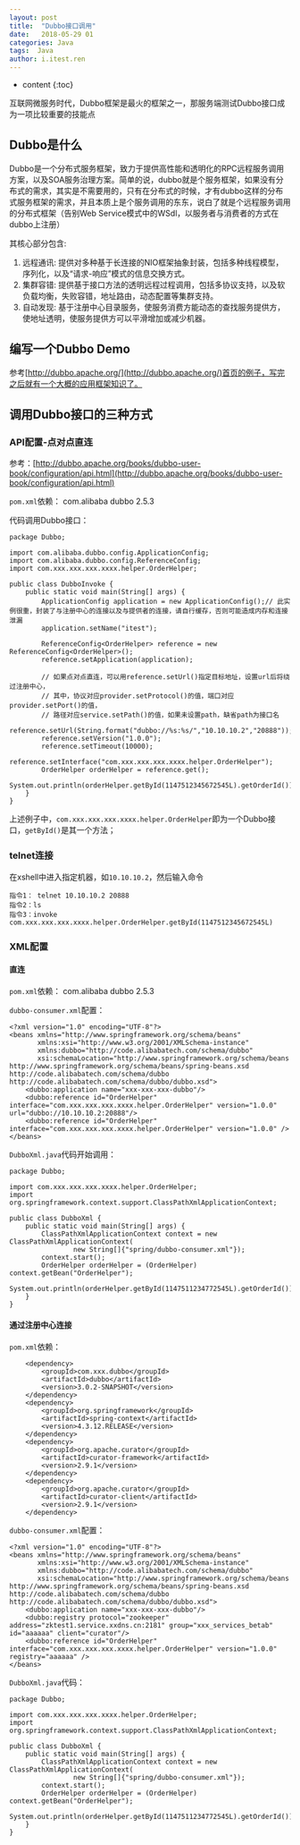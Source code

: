 ```yaml
---
layout: post
title:  "Dubbo接口调用"
date:   2018-05-29 01
categories: Java
tags:  Java
author: i.itest.ren
---
```


* content
{:toc}

互联网微服务时代，Dubbo框架是最火的框架之一，那服务端测试Dubbo接口成为一项比较重要的技能点





## Dubbo是什么 ##

Dubbo是一个分布式服务框架，致力于提供高性能和透明化的RPC远程服务调用方案，以及SOA服务治理方案。简单的说，dubbo就是个服务框架，如果没有分布式的需求，其实是不需要用的，只有在分布式的时候，才有dubbo这样的分布式服务框架的需求，并且本质上是个服务调用的东东，说白了就是个远程服务调用的分布式框架（告别Web Service模式中的WSdl，以服务者与消费者的方式在dubbo上注册）

其核心部分包含:

1. 远程通讯: 提供对多种基于长连接的NIO框架抽象封装，包括多种线程模型，序列化，以及“请求-响应”模式的信息交换方式。
2. 集群容错: 提供基于接口方法的透明远程过程调用，包括多协议支持，以及软负载均衡，失败容错，地址路由，动态配置等集群支持。
3. 自动发现: 基于注册中心目录服务，使服务消费方能动态的查找服务提供方，使地址透明，使服务提供方可以平滑增加或减少机器。

## 编写一个Dubbo Demo ##

参考[http://dubbo.apache.org/](http://dubbo.apache.org/)首页的例子，写完之后就有一个大概的应用框架知识了。

## 调用Dubbo接口的三种方式 ##

### API配置-点对点直连 ###

参考：[http://dubbo.apache.org/books/dubbo-user-book/configuration/api.html](http://dubbo.apache.org/books/dubbo-user-book/configuration/api.html)

`pom.xml`依赖：
        <dependency>
            <groupId>com.alibaba</groupId>
            <artifactId>dubbo</artifactId>
            <version>2.5.3</version>
        </dependency>

代码调用Dubbo接口：

	package Dubbo;
	
	import com.alibaba.dubbo.config.ApplicationConfig;
	import com.alibaba.dubbo.config.ReferenceConfig;
	import com.xxx.xxx.xxx.xxxx.helper.OrderHelper;
	
	public class DubboInvoke {
	    public static void main(String[] args) {
	        ApplicationConfig application = new ApplicationConfig();// 此实例很重，封装了与注册中心的连接以及与提供者的连接，请自行缓存，否则可能造成内存和连接泄漏
	        application.setName("itest");
	
	        ReferenceConfig<OrderHelper> reference = new ReferenceConfig<OrderHelper>();
	        reference.setApplication(application);

			// 如果点对点直连，可以用reference.setUrl()指定目标地址，设置url后将绕过注册中心，
			// 其中，协议对应provider.setProtocol()的值，端口对应provider.setPort()的值，
			// 路径对应service.setPath()的值，如果未设置path，缺省path为接口名
	        reference.setUrl(String.format("dubbo://%s:%s/","10.10.10.2","20888"));
	        reference.setVersion("1.0.0");
	        reference.setTimeout(10000);
	        reference.setInterface("com.xxx.xxx.xxx.xxxx.helper.OrderHelper");
	        OrderHelper orderHelper = reference.get();
	        System.out.println(orderHelper.getById(1147512345672545L).getOrderId());
	    }
	}

上述例子中，`com.xxx.xxx.xxx.xxxx.helper.OrderHelper`即为一个Dubbo接口，`getById()`是其一个方法；

### telnet连接 ###

在xshell中进入指定机器，如`10.10.10.2`，然后输入命令

	指令1： telnet 10.10.10.2 20888
	指令2：ls
	指令3：invoke com.xxx.xxx.xxx.xxxx.helper.OrderHelper.getById(1147512345672545L)

### XML配置 ###

#### 直连 ####

`pom.xml`依赖：
        <dependency>
            <groupId>com.alibaba</groupId>
            <artifactId>dubbo</artifactId>
            <version>2.5.3</version>
        </dependency>

`dubbo-consumer.xml`配置：

	<?xml version="1.0" encoding="UTF-8"?>
	<beans xmlns="http://www.springframework.org/schema/beans"
	       xmlns:xsi="http://www.w3.org/2001/XMLSchema-instance"
	       xmlns:dubbo="http://code.alibabatech.com/schema/dubbo"
	       xsi:schemaLocation="http://www.springframework.org/schema/beans http://www.springframework.org/schema/beans/spring-beans.xsd http://code.alibabatech.com/schema/dubbo http://code.alibabatech.com/schema/dubbo/dubbo.xsd">
	    <dubbo:application name="xxx-xxx-xxx-dubbo"/>
	    <dubbo:reference id="OrderHelper" interface="com.xxx.xxx.xxx.xxxx.helper.OrderHelper" version="1.0.0" url="dubbo://10.10.10.2:20888"/>
	    <dubbo:reference id="OrderHelper" interface="com.xxx.xxx.xxx.xxxx.helper.OrderHelper" version="1.0.0" />
	</beans>

`DubboXml.java`代码开始调用：

	package Dubbo;
	
	import com.xxx.xxx.xxx.xxxx.helper.OrderHelper;
	import org.springframework.context.support.ClassPathXmlApplicationContext;
	
	public class DubboXml {
	    public static void main(String[] args) {
	        ClassPathXmlApplicationContext context = new ClassPathXmlApplicationContext(
	                new String[]{"spring/dubbo-consumer.xml"});
	        context.start();
	        OrderHelper orderHelper = (OrderHelper) context.getBean("OrderHelper");
	        System.out.println(orderHelper.getById(1147511234772545L).getOrderId());
	    }
	}



#### 通过注册中心连接 ####

`pom.xml`依赖：

        <dependency>
            <groupId>com.xxx.dubbo</groupId>
            <artifactId>dubbo</artifactId>
            <version>3.0.2-SNAPSHOT</version>
        </dependency>
        <dependency>
            <groupId>org.springframework</groupId>
            <artifactId>spring-context</artifactId>
            <version>4.3.12.RELEASE</version>
        </dependency>
        <dependency>
            <groupId>org.apache.curator</groupId>
            <artifactId>curator-framework</artifactId>
            <version>2.9.1</version>
        </dependency>
        <dependency>
            <groupId>org.apache.curator</groupId>
            <artifactId>curator-client</artifactId>
            <version>2.9.1</version>
        </dependency>

`dubbo-consumer.xml`配置：

	<?xml version="1.0" encoding="UTF-8"?>
	<beans xmlns="http://www.springframework.org/schema/beans"
	       xmlns:xsi="http://www.w3.org/2001/XMLSchema-instance"
	       xmlns:dubbo="http://code.alibabatech.com/schema/dubbo"
	       xsi:schemaLocation="http://www.springframework.org/schema/beans http://www.springframework.org/schema/beans/spring-beans.xsd http://code.alibabatech.com/schema/dubbo http://code.alibabatech.com/schema/dubbo/dubbo.xsd">
	    <dubbo:application name="xxx-xxx-xxx-dubbo"/>
	    <dubbo:registry protocol="zookeeper" address="zktest1.service.xxdns.cn:2181" group="xxx_services_betab" id="aaaaaa" client="curator"/>
	    <dubbo:reference id="OrderHelper" interface="com.xxx.xxx.xxx.xxxx.helper.OrderHelper" version="1.0.0" registry="aaaaaa" />
	</beans>

`DubboXml.java`代码：

	package Dubbo;
	
	import com.xxx.xxx.xxx.xxxx.helper.OrderHelper;
	import org.springframework.context.support.ClassPathXmlApplicationContext;
	
	public class DubboXml {
	    public static void main(String[] args) {
	        ClassPathXmlApplicationContext context = new ClassPathXmlApplicationContext(
	                new String[]{"spring/dubbo-consumer.xml"});
	        context.start();
	        OrderHelper orderHelper = (OrderHelper) context.getBean("OrderHelper");
	        System.out.println(orderHelper.getById(1147511234772545L).getOrderId());
	    }
	}

